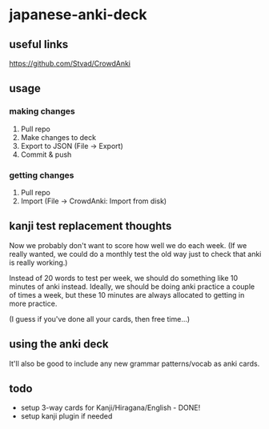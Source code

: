 # japanese-anki-deck

## useful links
https://github.com/Stvad/CrowdAnki


## usage

### making changes
1. Pull repo
2. Make changes to deck
3. Export to JSON (File -> Export)
4. Commit & push

### getting changes
1. Pull repo
2. Import (File -> CrowdAnki: Import from disk)


## kanji test replacement thoughts
Now we probably don't want to score how well we do each week.
(If we really wanted, we could do a monthly test the old way
just to check that anki is really working.)

Instead of 20 words to test per week, we should do something like
10 minutes of anki instead. Ideally, we should be doing anki practice
a couple of times a week, but these 10 minutes are always allocated to 
getting in more practice. 

(I guess if you've done all your cards, then free time...)


## using the anki deck
It'll also be good to include any new grammar patterns/vocab as anki cards.

## todo
- setup 3-way cards for Kanji/Hiragana/English - DONE!
- setup kanji plugin if needed
